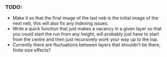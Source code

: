 ### TODO:
* Make it so that the final image of the last neb is the initial image of the next neb, this will also fix any indexing issues.
* Write a quick function that just makes a vacancy in a given layer so that you could start the run from any height, 
will probably just have to start from the centre and then just recursively work your way up to the top.
* Currently there are fluctuations between layers that shouldn't be there, finite size effects?
